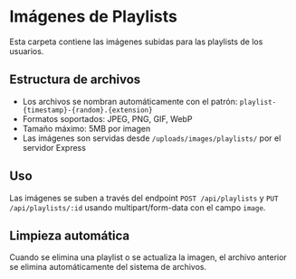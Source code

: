 # Imágenes de Playlists

Esta carpeta contiene las imágenes subidas para las playlists de los usuarios.

## Estructura de archivos

- Los archivos se nombran automáticamente con el patrón: `playlist-{timestamp}-{random}.{extension}`
- Formatos soportados: JPEG, PNG, GIF, WebP
- Tamaño máximo: 5MB por imagen
- Las imágenes son servidas desde `/uploads/images/playlists/` por el servidor Express

## Uso

Las imágenes se suben a través del endpoint `POST /api/playlists` y `PUT /api/playlists/:id` usando multipart/form-data con el campo `image`.

## Limpieza automática

Cuando se elimina una playlist o se actualiza la imagen, el archivo anterior se elimina automáticamente del sistema de archivos.
